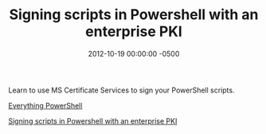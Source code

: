 ﻿---
layout: post
title:  Signing scripts in Powershell with an enterprise PKI
date:   2012-10-19 00:00:00 -0500
categories: IT
---






Learn to use MS Certificate Services to sign your PowerShell scripts.

<a href="http://www.everythingpowershell.com">Everything PowerShell</a>

<a href="http://www.everythingpowershell.com/2010/04/signing-scripts-in-powershell-with-an-enterprise-pki.html">Signing scripts in Powershell with an enterprise PKI</a>



